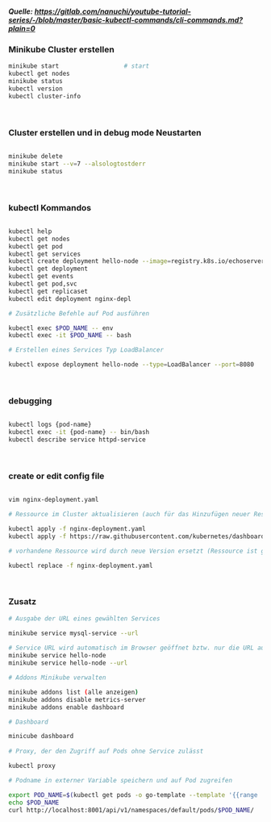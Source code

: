 ##### Quelle: https://gitlab.com/nanuchi/youtube-tutorial-series/-/blob/master/basic-kubectl-commands/cli-commands.md?plain=0

###  Minikube Cluster erstellen
```bash
minikube start                  # start
kubectl get nodes
minikube status
kubectl version
kubectl cluster-info

```

&nbsp;

### Cluster erstellen und in debug mode Neustarten
```bash

minikube delete
minikube start --v=7 --alsologtostderr
minikube status

```
&nbsp;

### kubectl Kommandos
```bash

kubectl help
kubectl get nodes
kubectl get pod
kubectl get services
kubectl create deployment hello-node --image=registry.k8s.io/echoserver:1.4
kubectl get deployment
kubectl get events
kubectl get pod,svc
kubectl get replicaset
kubectl edit deployment nginx-depl

# Zusätzliche Befehle auf Pod ausführen 

kubectl exec $POD_NAME -- env                                          
kubectl exec -it $POD_NAME -- bash                                      

# Erstellen eines Services Typ LoadBalancer

kubectl expose deployment hello-node --type=LoadBalancer --port=8080
```
&nbsp;

### debugging

```bash

kubectl logs {pod-name}
kubectl exec -it {pod-name} -- bin/bash
kubectl describe service httpd-service

```
&nbsp;

### create or edit config file

```bash

vim nginx-deployment.yaml

# Ressource im Cluster aktualisieren (auch für das Hinzufügen neuer Ressourcen) -> bevorzugt

kubectl apply -f nginx-deployment.yaml
kubectl apply -f https://raw.githubusercontent.com/kubernetes/dashboard/v2.4.0/aio/deploy/recommended.yaml

# vorhandene Ressource wird durch neue Version ersetzt (Ressource ist ggf. kurzzeitig nicht verfügbar)

kubectl replace -f nginx-deployment.yaml

```
&nbsp;

### Zusatz

```bash
# Ausgabe der URL eines gewählten Services

minikube service mysql-service --url
 
# Service URL wird automatisch im Browser geöffnet bztw. nur die URL ausgegeben
minikube service hello-node
minikube service hello-node --url

# Addons Minikube verwalten

minikube addons list (alle anzeigen)
minikube addons disable metrics-server 
minikube addons enable dashboard

# Dashboard

minicube dashboard 
  
# Proxy, der den Zugriff auf Pods ohne Service zulässt

kubectl proxy

# Podname in externer Variable speichern und auf Pod zugreifen

export POD_NAME=$(kubectl get pods -o go-template --template '{{range .items}}{{.metadata.name}}{{"\n"}}{{end}}')
echo $POD_NAME
curl http://localhost:8001/api/v1/namespaces/default/pods/$POD_NAME/
```
  
